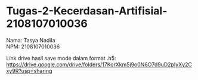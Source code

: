 # Tugas-2-Kecerdasan-Artifisial-2108107010036<br>
Nama: Tasya Nadila<br>
NPM: 2108107010036<br>

Link drive hasil save mode dalam format .h5: https://drive.google.com/drive/folders/17KorXkm5j9o0N6O7d9uD2pIyXy2Cxy9R?usp=sharing




